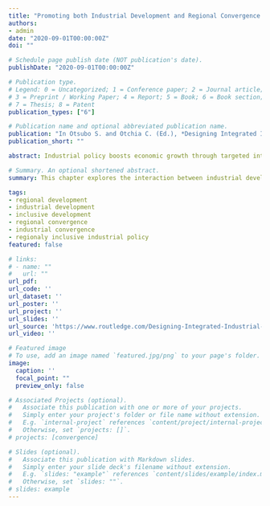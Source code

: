 ```yaml
---
title: "Promoting both Industrial Development and Regional Convergence: Towards a Regionally Inclusive Industrial Policy"
authors:
- admin
date: "2020-09-01T00:00:00Z"
doi: ""

# Schedule page publish date (NOT publication's date).
publishDate: "2020-09-01T00:00:00Z"

# Publication type.
# Legend: 0 = Uncategorized; 1 = Conference paper; 2 = Journal article;
# 3 = Preprint / Working Paper; 4 = Report; 5 = Book; 6 = Book section;
# 7 = Thesis; 8 = Patent
publication_types: ["6"]

# Publication name and optional abbreviated publication name.
publication: "In Otsubo S. and Otchia C. (Ed.), *Designing Integrated Industrial Policies for Inclusive Development in Africa and Asia*"
publication_short: ""

abstract: Industrial policy boosts economic growth through targeted interventions that affect the allocation of skilled labor, output composition, and industrial productivity growth. A commonly omitted consequence of these changes is that, depending on the initial cross-regional distribution of income, policies aiming to foster industrial development may change regional inequality in unintended ways. In this context, this chapter aims to explore the interaction between industrial development and regional convergence. The ultimate goal of this exercise to identify possible lessons that could guide the design and implementation of regionally inclusive industrial policies (RIIPs). The first part of this chapter revisits some key facts about industrial development and regional convergence. Next, industrial and regional interactions are evaluated through the lens of an industry-based model of regional convergence. The chapter concludes by outlining some lessons that may prove helpful for the design and implementation of regionally inclusive industrial policies. 

# Summary. An optional shortened abstract.
summary: This chapter explores the interaction between industrial development and regional convergence. This interaction could guide the design and implementation of regionally inclusive industrial policies (RIIPs).

tags:
- regional development
- industrial development
- inclusive development
- regional convergence
- industrial convergence
- regionaly inclusive industrial policy
featured: false

# links:
# - name: ""
#   url: ""
url_pdf:
url_code: ''
url_dataset: ''
url_poster: ''
url_project: ''
url_slides: ''
url_source: 'https://www.routledge.com/Designing-Integrated-Industrial-Policies-Volume-II-For-Inclusive-Development/Otsubo-Otchia/p/book/9780367896379'
url_video: ''

# Featured image
# To use, add an image named `featured.jpg/png` to your page's folder.
image:
  caption: ''
  focal_point: ""
  preview_only: false

# Associated Projects (optional).
#   Associate this publication with one or more of your projects.
#   Simply enter your project's folder or file name without extension.
#   E.g. `internal-project` references `content/project/internal-project/index.md`.
#   Otherwise, set `projects: []`.
# projects: [convergence]

# Slides (optional).
#   Associate this publication with Markdown slides.
#   Simply enter your slide deck's filename without extension.
#   E.g. `slides: "example"` references `content/slides/example/index.md`.
#   Otherwise, set `slides: ""`.
# slides: example
---
```

